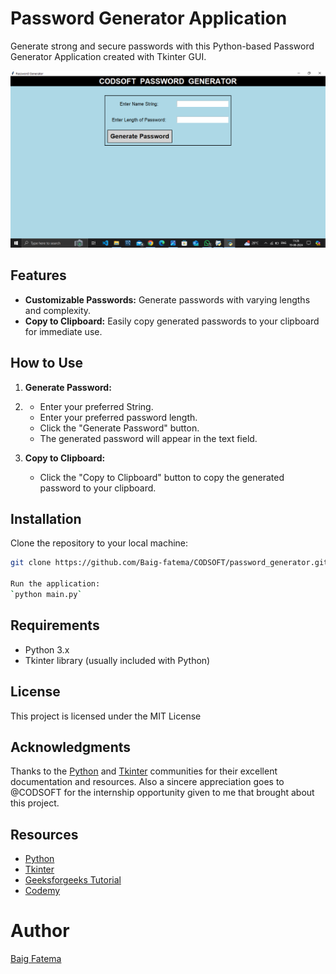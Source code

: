 # Password Generator Application

Generate strong and secure passwords with this Python-based Password Generator Application created with Tkinter GUI.

![Password Generator Screenshot](password_generator.PNG)

## Features

- **Customizable Passwords:** Generate passwords with varying lengths and complexity.
- **Copy to Clipboard:** Easily copy generated passwords to your clipboard for immediate use.

## How to Use

1. **Generate Password:**
2. - Enter your preferred String.
   - Enter your preferred password length.
   - Click the "Generate Password" button.
   - The generated password will appear in the text field.
   
3. **Copy to Clipboard:**
   - Click the "Copy to Clipboard" button to copy the generated password to your clipboard.


## Installation

Clone the repository to your local machine:

```bash
git clone https://github.com/Baig-fatema/CODSOFT/password_generator.git

Run the application:
`python main.py`
```
## Requirements
  * Python 3.x
  * Tkinter library (usually included with Python)

## License
This project is licensed under the MIT License

## Acknowledgments
Thanks to the [Python](https://python.org) and [Tkinter](https://docs.python.org/3/library/tkinter.html) communities for their excellent documentation and resources. Also a sincere appreciation goes to @CODSOFT for the internship opportunity given to me that brought about this project.

## Resources
- [Python](https://python.org)
- [Tkinter](https://docs.python.org/3/library/tkinter.html)
- [Geeksforgeeks Tutorial](https://www.geeksforgeeks.org/python-gui-tkinter/)
- [Codemy](https://youtube.com/Vm0ivVxNaA8?si=0989P1RDKZRabFz)

# Author
[Baig Fatema](https://github.com/Baig-fatema)
